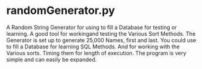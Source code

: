 # randomGenerator.py
A Random String Generator for using to fill a Database for testing or learning. A good tool for workingand testing the Various Sort Methods. The Generator is set up to generate 25,000 Names, first and last. You could use to fill a Database for learning SQL Methods. And for working with the Various sorts. Timing them for length of execution. The program is very simple and can easily be expanded.
